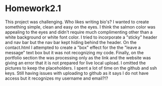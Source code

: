 # Homework2.1
This project was challenging. Who likes writing bio's? I wanted to create something simple, clean and easy on the eyes. 
I think the salmon color was appealing to the eyes and didn't require much complimenting other than a white background
or white font color. I tried to incorporate a "sticky" header and nav bar but the nav bar kept hiding behind the header.
On the contact.html I attempted to create a "box" effect for the the "leave a message" text box but it was not recognizing my code. Finally, on the portfolio section the <a> was processing only as the link and the website was giving an error that it is not prepared for live local upload. I omitted the pictures to keep the placeholders. 
I spent a lot of time on the github and ssh keys. Still having issues with uploading to github as it says I do not have access but it recognizes my username and email?!?

